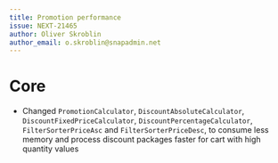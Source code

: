 ```yaml
---
title: Promotion performance
issue: NEXT-21465
author: Oliver Skroblin
author_email: o.skroblin@snapadmin.net
---
```


# Core
* Changed `PromotionCalculator`, `DiscountAbsoluteCalculator`, `DiscountFixedPriceCalculator`, `DiscountPercentageCalculator`, `FilterSorterPriceAsc` and `FilterSorterPriceDesc`, to consume less memory and process discount packages faster for cart with high quantity values
